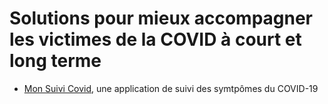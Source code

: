 # Solutions pour mieux accompagner les victimes de la COVID à court et long terme

* [Mon Suivi Covid](https://monsuivicovid.com/), une application de suivi des symtpômes du COVID-19

